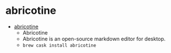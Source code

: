 # abricotine
- [abricotine](https://abricotine.brrd.fr/)
  -  Abricotine
  - Abricotine is an open-source markdown editor for desktop.
  - `brew cask install abricotine`
